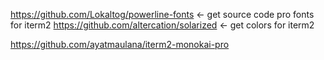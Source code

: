 https://github.com/Lokaltog/powerline-fonts <- get source code pro fonts for iterm2
https://github.com/altercation/solarized       <- get colors for iterm2

https://github.com/ayatmaulana/iterm2-monokai-pro
